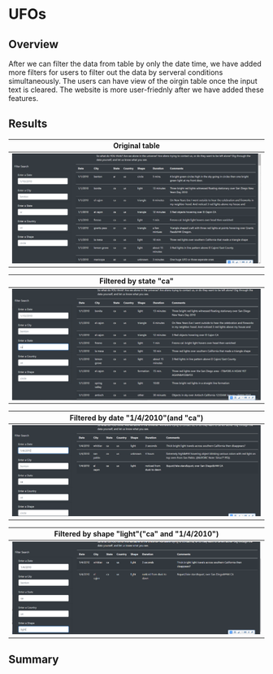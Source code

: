 # UFOs

## Overview
After we can filter the data from table by only the date time, we have added more filters for users to filter out the data by serveral conditions simultaneously. The users can have view of the oirgin table once the input text is cleared. The website is more user-friednly after we have added these features.

## Results
|Original table                         |
|          :----------:                 |
|![](Weekly_Assignment/1.PNG)           |

|Filtered by state "ca"                 |
|          :----------:                 |
|![](Weekly_Assignment/2.PNG)           |

|Filtered by date "1/4/2010"(and "ca")  |
|          :----------:                 |
|![](Weekly_Assignment/3.PNG)           |

|Filtered by shape "light"("ca" and "1/4/2010")|
|          :----------:                 |
|![](Weekly_Assignment/4.PNG)           |



## Summary
